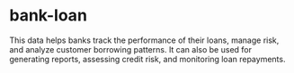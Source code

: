 # bank-loan
This data helps banks track the performance of their loans, manage risk, and analyze customer borrowing patterns. It can also be used for generating reports, assessing credit risk, and monitoring loan repayments.
